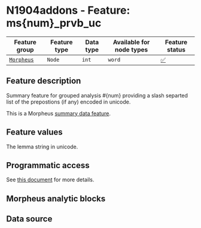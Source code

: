 # N1904addons - Feature: ms{num}_prvb_uc

Feature group |Feature type | Data type | Available for node types | Feature status
---  | --- | --- | --- | ---
[`Morpheus`](README.md#feature-group-morpheus-analyses-meta-and-summary) | `Node` | `int` | `word` | [✅](featurestatus.md#Trustworthy "Trustworthy")

## Feature description

Summary feature for grouped analysis #{num} providing a slash separted list of the prepostions (if any) encoded in unicode.

This is a Morpheus [summary data feature](../using_the_morpheus_features.md#morpheus-feature-classes).

## Feature values

The lemma string in unicode.

## Programmatic access

See [this document](../using_the_morpheus_features.md#guide-working-with-morpheus-feature-set-in-text-fabric) for more details.

## Morpheus analytic blocks

## Data source
